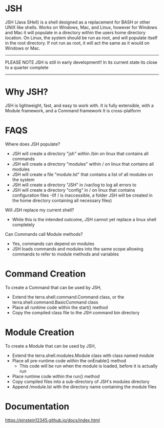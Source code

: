 # JSH
JSH (Java SHell) is a shell designed as a replacement for BASH or other UNIX like shells. Works on Windows, Mac, and Linux, however for Windows and Mac it will populate in a directory within the users home directory location.  On Linux, the system should be run as root, and will populate itself in the root directory.  If not run as root, it will act the same as it would on Windows or Mac.

********
PLEASE NOTE
JSH is still in early development!!
In its current state its close to a quarter complete
********

# Why JSH?
JSH is lightweight, fast, and easy to work with.
It is fully extensible, with a Module framework, and a Command framework
It is cross-platform

# FAQS

Where does JSH populate?

  - JSH will create a directory "jsh" within /bin on linux that contains all commands
  - JSH will create a directory "modules" within / on linux that contains all modules
  - JSH will create a file "module.lst" that contains a list of all modules on the system
  - JSH will create a directory "JSH" in /var/log to log all errors to
  - JSH will create a directory "config" in / on linux that contains configuration files
    -(If / is inaccessible, a folder JSH will be created in the home directory containing all necessary files)
  
Will JSH replace my current shell?
    
 - While this is the intended outcome, JSH cannot yet replace a linux shell completely

Can Commands call Module methods?

 - Yes, commands can depend on modules
 - JSH loads commands and modules into the same scope allowing commands to refer to module methods and variables
  
# Command Creation
  
To create a Command that can be used by JSH, 

 - Extend the terra.shell.command.Command class, or the terra.shell.command.BasicCommand class
 - Place all runtime code within the start() method
 - Copy the compiled class file to the JSH command bin directory
 
# Module Creation

To create a Module that can be used by JSH,

  - Extend the terra.shell.modules.Module class with class named module
  - Place all pre-runtime code within the onEnable() method
    - This code will be run when the module is loaded, before it is actually run
  - Place runtime code within the run() method
  - Copy compiled files into a sub-directory of JSH's modules directory
  - Append /module.lst with the directory name containing the module files
  
  # Documentation
  
  https://einstein12345.github.io/docs/index.html
  
